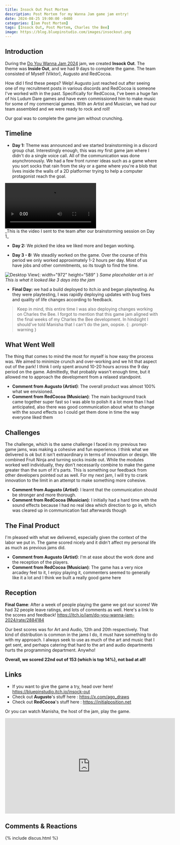 ```yaml
---
title: Insock Out Post Mortem
description: Post Mortem for my Wanna Jam game jam entry!
date: 2024-08-25 19:00:00 -0400
categories: [Jam Post Mortem]
tags: [Insock Out, Post Mortem, Charles the Bee]
image: https://blog.bluepinstudio.com/images/insockout.png
---
```


## Introduction

During the [Do You Wanna Jam 2024](https://itch.io/jam/do-you-wanna-jam-2024) jam, we created **Insock Out**. The theme was **Inside Out**, and we had 9 days to complete the game. The team consisted of Myself (Viktor), Augusto and RedCocoa.

How did I find these peeps? Welp! Augusto just reached out after seeing one of my recruitment posts in various discords and RedCocoa is someone I've worked with in the past. Specifically for RedCocoa, I've been a huge fan of his Ludum Dare games and have even commissioned him to make music for some of my commercial games. With an Artist and Musician, we had our team assembled and we were ready to rock and roll!

Our goal was to complete the game jam without crunching.

## Timeline

- **Day 1:** Theme was announced and we started brainstorming in a discord group chat. Interestingly enough, this was my first game jam where I didn't do a single voice call. All of the communication was done asynchronously. We had a few front runner ideas such as a game where you sort socks that rain from the sky or a game where you're a blob that lives inside the walls of a 2D platformer trying to help a computer protagonist reach the goal.

<div style="max-width: 100%; height: auto;">
  <video style="max-width: 100%; height: auto;" controls>
    <source src="{{ 'https://blog.bluepinstudio.com/images/insock1.mp4' | relative_url }}" type="video/mp4">
    Your browser does not support the video tag.
  </video>
</div>
_This is the video I sent to the team after our brainstorming session on Day 1_

- **Day 2:** We picked the idea we liked more and began working.

- **Day 3 - 8:** We steadily worked on the game. Over the course of this period we only worked approximately 1-2 hours per day. Most of us have jobs and other commitments, so its tough to find the time.

![Desktop View](https://blog.bluepinstudio.com/images/insock2.png){: width="972" height="589" }
_Same placeholder art is in! This is what it looked like 3 days into the jam_

- **Final Day:** we had a build deployed to itch.io and began playtesting. As they were playtesting, I was rapidly deploying updates with bug fixes and quality of life changes according to feedback.

> Keep in mind, this entire time I was also deploying changes working on Charles the Bee. I forgot to mention that this game jam aligned with the final weeks of my Charles the Bee development. In hindsight I should've told Manisha that I can't do the jam, oopsie.
{: .prompt-warning } 


## What Went Well

The thing that comes to mind the most for myself is how easy the process was. We aimed to minimize crunch and over-working and we hit that aspect out of the park! I think I only spent around 10-20 hours across the 9 day period on the game. Admittedly, that probably wasn't enough time, but it allowed me to approach the development from a relaxed standpoint.

- **Comment from Augusto (Artist)**: The overall product was almost 100% what we envisioned.
- **Comment from RedCocoa (Musician)**: The main background track came together super fast so I was able to polish it a lot more than I had anticipated, also there was good communication about what to change with the sound effects so I could get them done in time the way everyone liked them


## Challenges

The challenge, which is the same challenge I faced in my previous two game jams, was making a cohesive and fun experience. I think what we delivered is _ok_ but it isn't extraordinary in terms of innovation or design. We combined Fruit Ninja and turning socks inside out. While the modules worked well individually, they don't necessarily combine to make the game greater than the sum of it's parts. This is something our feedback from other developers pointed out as well. For my next jam, I will try to crank innovation to the limit in an attempt to make something more cohesive.

- **Comment from Augusto (Artist)**: I learnt that the communication should be stronger and more thorough.
- **Comment from RedCocoa (Musician)**: I initially had a hard time with the sound effects because I had no real idea which direction to go in, which was cleared up in communication fast afterwards though


## The Final Product

I'm pleased with what we delivered, especially given the context of the labor we put in. The game scored nicely and it didn't affect my personal life as much as previous jams did.

- **Comment from Augusto (Artist)**: I'm at ease about the work done and the reception of the players.
- **Comment from RedCocoa (Musician)**: The game has a very nice arcadey feel to it, I enjoy playing it, commenters seemed to generally like it a lot and I think we built a really good game here



## Reception

**Final Game**: After a week of people playing the game we got our scores! We had 32 people leave ratings, and lots of comments as well. Here's a link to the scores and feedback! <https://itch.io/jam/do-you-wanna-jam-2024/rate/2884184>

Our best scores was for Art and Audio, 12th and 20th respectively. That kind of distribution is common in the jams I do, it must have something to do with my approach. I always seek to use as much of the art and music that I get sent, and perhaps catering that hard to the art and audio departments hurts the programming department. Anywho! 

**Overall, we scored 22nd out of 153 (which is top 14%), not bad at all!**


## Links

- If you want to give the game a try, head over here! <https://bluepinstudio.itch.io/insock-out>
- Check out **Augusto**'s stuff here : <https://x.com/ago_draws>
- Check out **RedCocoa**'s stuff here : <https://initialposition.net>

Or you can watch Manisha, the host of the jam, play the game.
<iframe width="560" height="315" src="https://www.youtube.com/embed/LhJH53CKRV4?si=wd0bU1BrjLSCOnfV&amp;start=17522" title="YouTube video player" frameborder="0" allow="accelerometer; autoplay; clipboard-write; encrypted-media; gyroscope; picture-in-picture; web-share" referrerpolicy="strict-origin-when-cross-origin" allowfullscreen></iframe>

## Comments & Reactions

{% include discus.html %}